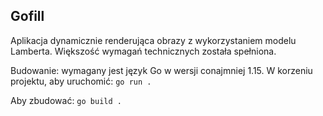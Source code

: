 ## Gofill
Aplikacja dynamicznie renderująca obrazy z wykorzystaniem modelu Lamberta.
Większość wymagań technicznych została spełniona.

Budowanie:
wymagany jest język Go w wersji conajmniej 1.15. W korzeniu projektu, aby uruchomić:
`go run .`

Aby zbudować:
`go build .`